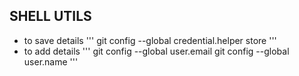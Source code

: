 ## SHELL UTILS
* to save details
'''
git config --global credential.helper store
'''
* to add details
'''
git config --global user.email <email>
git config --global user.name <name>
'''
